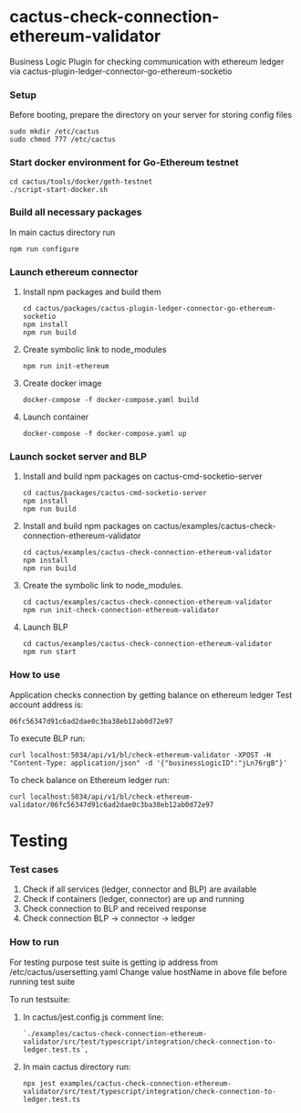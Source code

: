 # cactus-check-connection-ethereum-validator

Business Logic Plugin for checking communication with ethereum ledger via cactus-plugin-ledger-connector-go-ethereum-socketio

### Setup 

Before booting, prepare the directory on your server for storing config files
    
    sudo mkdir /etc/cactus
    sudo chmod 777 /etc/cactus
    

### Start docker environment for Go-Ethereum testnet
    
    cd cactus/tools/docker/geth-testnet
    ./script-start-docker.sh
    
### Build all necessary packages

In main cactus directory run

    npm run configure

### Launch ethereum connector

1. Install npm packages and build them
    ```
    cd cactus/packages/cactus-plugin-ledger-connector-go-ethereum-socketio
    npm install
    npm run build
    ```

2. Create symbolic link to node_modules
    ```
    npm run init-ethereum
    ```

3. Create docker image
    ```
    docker-compose -f docker-compose.yaml build
    ```

4. Launch container
    ```
    docker-compose -f docker-compose.yaml up
    ```

### Launch  socket server and BLP

1. Install and build npm packages on cactus-cmd-socketio-server
    ```
    cd cactus/packages/cactus-cmd-socketio-server
    npm install
    npm run build
    ```

2. Install and build npm packages on cactus/examples/cactus-check-connection-ethereum-validator
    ```
    cd cactus/examples/cactus-check-connection-ethereum-validator
    npm install
    npm run build
    ```

3. Create the symbolic link to node_modules.
    ```
    cd cactus/examples/cactus-check-connection-ethereum-validator
    npm run init-check-connection-ethereum-validator
    ```

4. Launch BLP
    ```
    cd cactus/examples/cactus-check-connection-ethereum-validator
    npm run start
    ```

### How to use

Application checks connection by getting balance on ethereum ledger
Test account address is: 
    
    06fc56347d91c6ad2dae0c3ba38eb12ab0d72e97
    

To execute BLP run:
    
    curl localhost:5034/api/v1/bl/check-ethereum-validator -XPOST -H "Content-Type: application/json" -d '{"businessLogicID":"jLn76rgB"}'
    

To check balance on Ethereum ledger run:

    
    curl localhost:5034/api/v1/bl/check-ethereum-validator/06fc56347d91c6ad2dae0c3ba38eb12ab0d72e97
    

# Testing

### Test cases

1. Check if all services (ledger, connector and BLP) are available
2. Check if containers (ledger, connector) are up and running
3. Check connection to BLP and received response
4. Check connection BLP -> connector -> ledger

### How to run

For testing purpose test suite is getting ip address from /etc/cactus/usersetting.yaml
Change value hostName in above file before running test suite

To run testsuite:

1. In cactus/jest.config.js comment line:

    ```
    `./examples/cactus-check-connection-ethereum-validator/src/test/typescript/integration/check-connection-to-ledger.test.ts`,

    ```
2. In main cactus directory run:
    ```
    npx jest examples/cactus-check-connection-ethereum-validator/src/test/typescript/integration/check-connection-to-ledger.test.ts
    ```